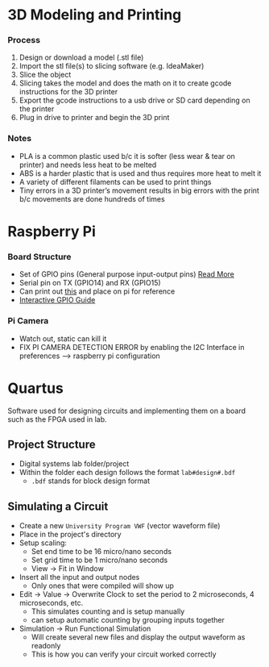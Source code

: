 # 3D Modeling and Printing

### Process
1. Design or download a model (.stl file)
2. Import the stl file(s) to slicing software (e.g. IdeaMaker)
3. Slice the object
4. Slicing takes the model and does the math on it to create gcode instructions for the 3D printer
5. Export the gcode instructions to a usb drive or SD card depending on the printer
6. Plug in drive to printer and begin the 3D print

### Notes
- PLA is a common plastic used b/c it is softer (less wear & tear on printer) and needs less heat to be melted
- ABS is a harder plastic that is used and thus requires more heat to melt it
- A variety of different filaments can be used to print things
- Tiny errors in a 3D printer’s movement results in big errors with the print b/c movements are done hundreds of times

# Raspberry Pi

### Board Structure
- Set of GPIO pins (General purpose input-output pins) [Read More](https://www.raspberrypi.org/documentation/usage/gpio/)
- Serial pin on TX (GPIO14) and RX (GPIO15)
- Can print out [this](https://github.com/splitbrain/rpibplusleaf) and place on pi for reference
- [Interactive GPIO Guide](https://pinout.xyz/)

### Pi Camera
- Watch out, static can kill it
- FIX PI CAMERA DETECTION ERROR by enabling the I2C Interface in preferences --> raspberry pi configuration 

# Quartus
Software used for designing circuits and implementing them on a board such as the FPGA used in lab.

## Project Structure
- Digital systems lab folder/project
- Within the folder each design follows the format `lab#design#.bdf`
    -  `.bdf` stands for block design format

## Simulating a Circuit
- Create a new `University Program VWF` (vector waveform file)
- Place in the project's directory
- Setup scaling:
    - Set end time to be 16 micro/nano seconds
    - Set grid time to be 1 micro/nano seconds
    - View -> Fit in Window
- Insert all the input and output nodes
    - Only ones that were compiled will show up
- Edit -> Value -> Overwrite Clock to set the period to 2 microseconds, 4 microseconds, etc. 
    - This simulates counting and is setup manually
    - can setup automatic counting by grouping inputs together
- Simulation -> Run Functional Simulation
    - Will create several new files and display the output waveform as readonly
    - This is how you can verify your circuit worked correctly